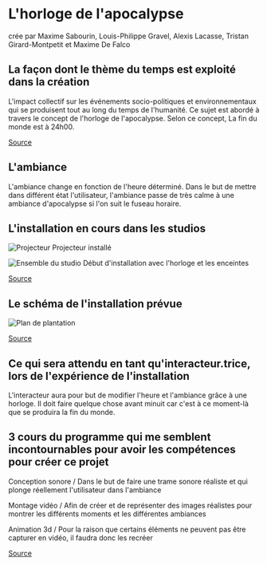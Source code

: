 # L'horloge de l'apocalypse
crée par Maxime Sabourin, Louis-Philippe Gravel, Alexis Lacasse, Tristan Girard-Montpetit et Maxime De Falco

## La façon dont le thème du temps est exploité dans la création
L'impact collectif sur les événements socio-politiques et environnementaux qui se produisent tout au long du temps de l'humanité. Ce sujet est abordé à travers le concept de l'horloge de l'apocalypse. Selon ce concept, La fin du monde est à 24h00.

[Source](https://github.com/MALT5/L-horloge-de-l-apocalypse)

## L'ambiance
L'ambiance change en fonction de l'heure déterminé.
Dans le but de mettre dans différent état l'utilisateur, l'ambiance passe de très calme à une ambiance d'apocalypse si l'on suit le fuseau horaire.

## L'installation en cours dans les studios
![Projecteur](medias_lhorloge/projecteur.jpg)
Projecteur installé

![Ensemble du studio](medias_lhorloge/studio.jpg)
Début d'installation avec l'horloge et les enceintes

[Source](https://github.com/MALT5/L-horloge-de-l-apocalypse)

## Le schéma de l'installation prévue 
![Plan de plantation](medias_lhorloge/plantation.png)

[Source](https://github.com/MALT5/L-horloge-de-l-apocalypse)

## Ce qui sera attendu en tant qu'interacteur.trice, lors de l'expérience de l'installation
L'interacteur aura pour but de modifier l'heure et l'ambiance grâce à une horloge.
Il doit faire quelque chose avant minuit car c'est à ce moment-là que se produira la fin du monde.


## 3 cours du programme qui me semblent incontournables pour avoir les compétences pour créer ce projet
Conception sonore / Dans le but de faire une trame sonore réaliste et qui plonge réellement l'utilisateur dans l'ambiance

Montage vidéo / Afin de créer et de représenter des images réalistes pour montrer les différents moments et les différentes ambiances

Animation 3d / Pour la raison que certains éléments ne peuvent pas être capturer en vidéo, il faudra donc les recréer

[Source](https://www.cmontmorency.qc.ca/programmes/nos-programmes-detudes/techniques/techniques-dintegration-multimedia/grille-de-cours/)
